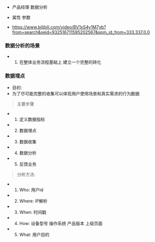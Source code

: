 - 产品经理 数据分析
- 属性 参数

- https://www.bilibili.com/video/BV1xS4y1M7yb?from=search&seid=932516711595202567&spm_id_from=333.337.0.0


### 数据分析的场景
- 1. 在整体业务流程基础上 建立一个完整的转化

### 数据埋点
- 目的:
- 为了尽可能完整的收集可以体现用户使用场景和真实需求的行为数据


> 主要步骤
- 1. 定义数据指标
- 2. 数据埋点
- 3. 数据收集
- 4. 数据分析
- 5. 反馈业务


> 分析方法:
- 1. Who: 用户id
- 2. Where: IP解析
- 3. When: 时间戳
- 4. How: 设备型号 操作系统 产品版本 上级页面
- 5. What: 用户目的